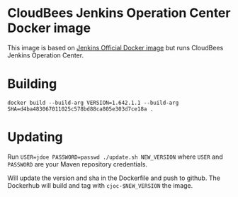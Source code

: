 # CloudBees Jenkins Operation Center Docker image

This image is based on [Jenkins Official Docker image](https://registry.hub.docker.com/_/jenkins/) but runs CloudBees Jenkins Operation Center.

# Building

    docker build --build-arg VERSION=1.642.1.1 --build-arg SHA=d4ba483067011025c578bd88ca805e303d7ce18a .

# Updating

Run `USER=jdoe PASSWORD=passwd ./update.sh NEW_VERSION`
where `USER` and `PASSWORD` are your Maven repository credentials.

Will update the version and sha in the Dockerfile and push to github.
The Dockerhub will build and tag with `cjoc-$NEW_VERSION` the image.
